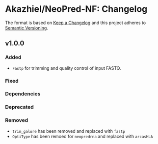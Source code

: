 # Akazhiel/NeoPred-NF: Changelog

The format is based on [Keep a Changelog](https://keepachangelog.com/en/1.0.0/)
and this project adheres to [Semantic Versioning](https://semver.org/spec/v2.0.0.html).

## v1.0.0

### Added

- `Fastp` for trimming and quality control of input FASTQ.

### Fixed

### Dependencies

### Deprecated

### Removed

- `trim_galore` has been removed and replaced with `fastp`
- `OptiType` has been remoed for `neopredrna` and replaced with `arcasHLA`
